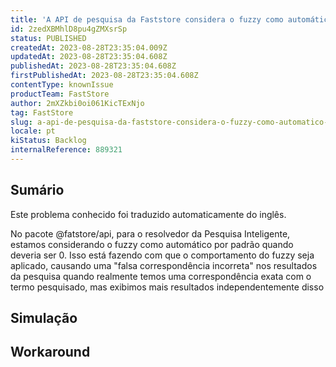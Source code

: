 ```yaml
---
title: 'A API de pesquisa da Faststore considera o fuzzy como automático por padrão'
id: 2zedXBMhlD8pu4gZMXsrSp
status: PUBLISHED
createdAt: 2023-08-28T23:35:04.009Z
updatedAt: 2023-08-28T23:35:04.608Z
publishedAt: 2023-08-28T23:35:04.608Z
firstPublishedAt: 2023-08-28T23:35:04.608Z
contentType: knownIssue
productTeam: FastStore
author: 2mXZkbi0oi061KicTExNjo
tag: FastStore
slug: a-api-de-pesquisa-da-faststore-considera-o-fuzzy-como-automatico-por-padrao
locale: pt
kiStatus: Backlog
internalReference: 889321
---
```


## Sumário

<div class="alert alert-info">
  <p>Este problema conhecido foi traduzido automaticamente do inglês.</p>
</div>


No pacote @fatstore/api, para o resolvedor da Pesquisa Inteligente, estamos considerando o fuzzy como automático por padrão quando deveria ser 0. Isso está fazendo com que o comportamento do fuzzy seja aplicado, causando uma "falsa correspondência incorreta" nos resultados da pesquisa quando realmente temos uma correspondência exata com o termo pesquisado, mas exibimos mais resultados independentemente disso

## Simulação



## Workaround



